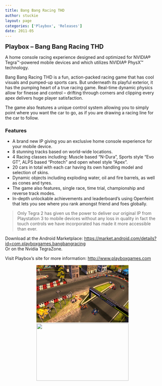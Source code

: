```yaml
---
title: Bang Bang Racing THD
author: stuckie
layout: page
categories: ['Playbox', 'Releases']
date: 2011-05
---
```

﻿﻿<span style="font-size: 20px; font-weight: bold;">Playbox &#8211; Bang Bang Racing THD</span>

<div>
  <p>
    A home console racing experience designed and optimized for NVIDIA® Tegra™-powered mobile devices and which utilizes NVIDIA® PhysX™ technology.
  </p>
  
  <p>
    Bang Bang Racing THD is a fun, action-packed racing game that has cool visuals and pumped-up sports cars. But underneath its playful exterior, it has the pumping heart of a true racing game. Real-time dynamic physics allow for finesse and control – drifting through corners and clipping every apex delivers huge player satisfaction.
  </p>
  
  <p>
    The game also features a unique control system allowing you to simply point where you want the car to go, as if you are drawing a racing line for the car to follow.
  </p>
  
  <h3>
    Features
  </h3>
  
  <ul>
    <li>
      A brand new IP giving you an exclusive home console experience for your mobile device.
    </li>
    <li>
      8 stunning tracks based on world-wide locations.
    </li>
    <li>
      4 Racing classes including: Muscle based “N-Dura”, Sports style “Evo GT”, ALPS based “Protech” and open wheel style “Apex”.
    </li>
    <li>
      20 cars in total with each car having its own handling model and selection of skins.
    </li>
    <li>
      Dynamic objects including exploding water, oil and fire barrels, as well as cones and tyres.
    </li>
    <li>
      The game also features, single race, time trial, championship and reverse track modes.
    </li>
    <li>
      In-depth unlockable achievements and leaderboard’s using Openfeint that lets you see where you rank amongst friend and foes globally.
    </li>
  </ul>
  
  <blockquote>
    <p>
      Only Tegra 2 has given us the power to deliver our original IP from Playstation 3 to mobile devices without any loss in quality in fact the touch controls we have incorporated has made it more accessible than ever.
    </p>
  </blockquote>
</div>

Download at the Android Marketplace: ﻿<https://market.android.com/details?id=com.playboxgames.bangbangracing>  
Or on the Nvidia TegraZone.

Visit Playbox&#8217;s site for more information: <http://www.playboxgames.com>

<p style="text-align: center;">
  <a href="/bang-bang-racing/bbr1.jpg"><img title="Bang Bang Racing Screenshot 1" src="/bang-bang-racing/bbr1.jpg" alt="" width="300" height="187" /></a><a href="/bang-bang-racing/bbr2.jpg"><img title="Bang Bang Racing Screenshot 2" src="/bang-bang-racing/bbr2-300x187.jpg" alt="" width="300" height="187" /></a>
</p>

<p style="text-align: center;">
  <!--YouTube Error: bad URL entered-->
</p>